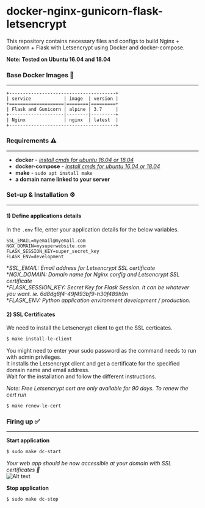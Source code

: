 # docker-nginx-gunicorn-flask-letsencrypt

This repository contains necessary files and configs to build Nginx + Gunicorn + Flask with Letsencrypt using Docker and docker-compose.   

**Note: Tested on Ubuntu 16.04 and 18.04**

### Base Docker Images 📎
---

```
+---------------------------------------+
| service            | image  | version |
+====================|========|=========+
| Flask and Gunicorn | alpine | 3.7     |
+--------------------|--------|---------+
| Nginx              | nginx  | latest  |
+---------------------------------------+
```

### Requirements ⚠️
---

* **docker** - _[install cmds for ubuntu 16.04 or 18.04](https://gist.github.com/smallwat3r/45f50f067f248aa3c89eec832277f072)_
* **docker-compose** - _[install cmds for ubuntu 16.04 or 18.04](https://gist.github.com/smallwat3r/bb4f986dae4cb2fac8f26c8557517dbd)_
* **make** - `sudo apt install make`
* **a domain name linked to your server**


### Set-up & Installation ⚙️
---

#### 1) Define applications details
In the `.env` file, enter your application details for the below variables.   
```
SSL_EMAIL=myemail@myemail.com
NGX_DOMAIN=mysuperwebsite.com
FLASK_SESSION_KEY=super_secret_key
FLASK_ENV=development
```
*_SSL_EMAIL: Email address for Letsencrypt SSL certificate_   
*_NGX_DOMAIN: Domain name for Nginx config and Letsencrypt SSL certificate_   
*_FLASK_SESSION_KEY: Secret Key for Flask Session. It can be whatever you want. ie. 6d8dg8f4-49f493bf9-h30f489h9n_   
*_FLASK_ENV: Python application environment development / production._   

#### 2) SSL Certificates

We need to install the Letsencrypt client to get the SSL certicates.
```sh
$ make install-le-client
```
You might need to enter your sudo password as the command needs to run with admin privileges.   
It installs the Letsencrypt client and get a certificate for the specified domain name and email address.   
Wait for the installation and follow the different instructions.   

_Note: Free Letsencrypt cert are only available for 90 days. To renew the cert run_   
```sh
$ make renew-le-cert
```

### Firing up ✅
---
**Start application**
```sh
$ sudo make dc-start
```
_Your web app should be now accessible at your domain with SSL certificates 🎉_   
![Alt text](https://github.com/smallwat3r/docker-nginx-gunicorn-flask-letsencrypt/blob/master/screenshot.png)


**Stop application**
```sh
$ sudo make dc-stop
```
